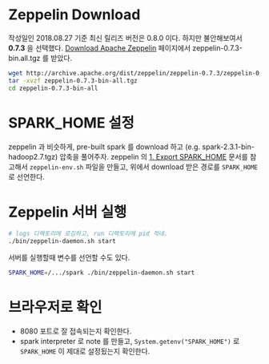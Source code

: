 # Zeppelin Download

작성일인 2018.08.27 기준 최신 릴리즈 버전은 0.8.0 이다. 하지만 불안해보여서 **0.7.3** 을 선택했다. [Download Apache Zeppelin](https://zeppelin.apache.org/download.html) 페이지에서 zeppelin-0.7.3-bin.all.tgz 를 받았다.

```sh
wget http://archive.apache.org/dist/zeppelin/zeppelin-0.7.3/zeppelin-0.7.3-bin-all.tgz
tar -xvzf zeppelin-0.7.3-bin-all.tgz
cd zeppelin-0.7.3-bin-all
```

# SPARK_HOME 설정

zeppelin 과 비슷하게, pre-built spark 를 download 하고 (e.g. spark-2.3.1-bin-hadoop2.7.tgz) 압축을 풀어주자. zeppelin 의 [1. Export SPARK_HOME](https://zeppelin.apache.org/docs/latest/interpreter/spark.html#1-export-spark_home) 문서를 참고해서 `zeppelin-env.sh` 파일을 만들고, 위에서 download 받은 경로를 `SPARK_HOME` 로 선언한다.

# Zeppelin 서버 실행

```bash
# logs 디렉토리에 로깅하고, run 디렉토리에 pid 적네.
./bin/zeppelin-daemon.sh start
```

서버를 실행할때 변수를 선언할 수도 있다.

```bash
SPARK_HOME=/.../spark ./bin/zeppelin-daemon.sh start
```

# 브라우저로 확인

* 8080 포트로 잘 접속되는지 확인한다. 
* spark interpreter 로 note 를 만들고, `System.getenv("SPARK_HOME")` 로 `SPARK_HOME` 이 제대로 설정됬는지 확인한다. 